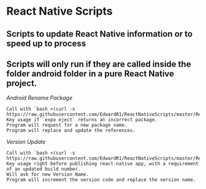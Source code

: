 # React Native Scripts

## Scripts to update React Native information or to speed up to process

## Scripts will only run if they are called inside the folder android folder in a pure React Native project.

*Android Rename Package*

    Call with `bash <(curl -s https://raw.githubusercontent.com/EdwardR1/ReactNativeScripts/master/ReactNativeAndroidRenamePackage.sh)`
    Key usage if `expo eject` returns an incorrect package.
    Program will request for a new package name.
    Program will replace and update the references.

*Version Update*

    Call with `bash <(curl -s https://raw.githubusercontent.com/EdwardR1/ReactNativeScripts/master/ReactNativeVersionUpdate.sh)`
    Key usage right before publishing react-native app, with a requirement of an updated build number.
    Will ask for new Version Name.
    Program will increment the version code and replace the version name.